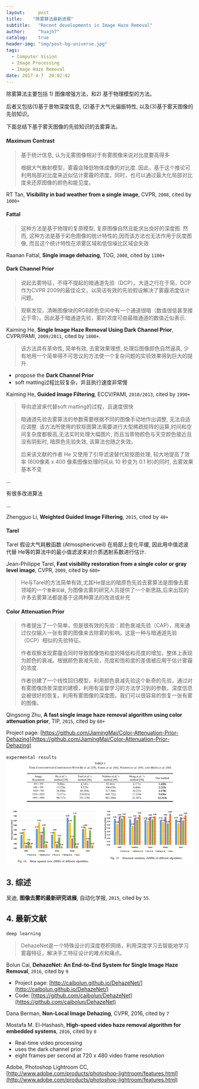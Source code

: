 ```yaml
---
layout:     post
title:    "除雾算法最新进展"
subtitle:   "Recent developments in Image Haze Removal"
author:     "huajh7"
catalog:    true
header-img: "img/post-bg-universe.jpg"
tags:
  - Computer Vision
  - Image Processing
  - Image Haze Removal
date: 2017-4-7  20:02:02
--- 
```


除雾算法主要包括 1) 图像增强方法，和2) 基于物理模型的方法。

后者又包括(1)基于景物深度信息, (2)基于大气光偏振特性, 以及(3)基于雾天图像的先验知识。

下面总结下基于雾天图像的先验知识的去雾算法。

#### Maximum Contrast 
 
> 基于统计信息, 认为无雾图像相对于有雾图像来说对比度要高得多
> 
> 根据大气散射模型，雾霾会降低物体成像的对比度. 因此，基于这个推论可利用局部对比度来近似估计雾霾的浓度。同时，也可以通过最大化局部对比度来还原图像的颜色和能见度。

RT Tan, **Visibility in bad weather from a single image**, CVPR, `2008`, cited by `1000+`


#### Fattal

>这种方法是基于物理的复原模型, 复原图像自然且能求出良好的深度图. 然而, 这种方法是基于彩色图像的统计特性的,因而该方法也无法作用于灰度图像, 而且这个统计特性在浓雾区域和低信噪比区域会失效

Raanan Fattal, **Single image dehazing**, TOG, `2008`, cited by `1100+`


#### Dark Channel Prior

> 说起去雾特征，不得不提起的暗通道先验（DCP）。大道之行在于简，DCP作为CVPR 2009的最佳论文，以简洁有效的先验假设解决了雾霾浓度估计问题。

> 观察发现，清晰图像块的RGB颜色空间中有一个通道很暗（数值很低甚至接近于零）。因此基于暗通道先验，雾的浓度可由最暗通道的数值近似表示.

Kaiming He, **Single Image Haze Removal Using Dark Channel Prior**, CVPR/PAMI, `2009/2011`, cited by `1800+`.

> 该方法具有革命性, 简单有效, 去雾效果理想, 处理后图像颜色自然逼真, 少有地用一个简单得不可思议的方法使一个复杂问题的实验效果得到巨大的提升.

* propose the **Dark Channel Prior**
* soft matting过程比较复杂，并且执行速度非常慢

Kaiming He, **Guided Image Filtering**, ECCV/PAMI, `2010/2013`, cited by `1990+` 

> 导向滤波来代替soft matting的过程，且速度很快
> 
> 暗通道先验去雾算法的参数需要根据不同的图像手动地作出调整, 无法自适应调整.
> 该方法所使用的软抠图算法需要进行大型稀疏矩阵的运算,时间和空间复杂度都极高,无法实时处理大幅图片, 而且当景物颜色与天空颜色接近且没有阴影时, 暗原色先验失效, 该算法也随之失效。
> 
> 后来该文献的作者 He 又使用了引导滤波替代软抠图处理, 较大地提高了效率 (600像素 x 400 像素图像处理时间从 10 秒变为 0.1 秒)的同时, 去雾效果基本不变

...

有很多改进算法

...

Zhengguo Li, **Weighted Guided Image Filtering**, `2015`, cited by `40+`


#### Tarel

Tarel 假设大气耗散函数 (Atmosphericveil) 在局部上变化平缓, 因此用中值滤波代替 He等的算法中的最小值滤波来对介质透射系数进行估计.

Jean-Philippe Tarel, **Fast visibility restoration from a single color or gray level image**, CVPR, `2009`, cited by `600+`

> He与Tarel的方法简单有效,尤其He提出的暗原色先验去雾算法是图像去雾领域的一个`重要突破`, 为图像去雾的研究人员提供了一个新思路,后来出现的许多去雾算法都是基于这两种算法的改进或补充
> 

#### Color  Attenuation Prior 
> 
> 作者提出了一个简单，但是很有效的先验：颜色衰减先验（CAP），用来通过仅仅输入一张有雾的图像来去除雾的影响。这是一种与暗通道先验（DCP）相似的先验特征。
> 
> 作者观察发现雾霾会同时导致图像饱和度的降低和亮度的增加，整体上表现为颜色的衰减。根据颜色衰减先验，亮度和饱和度的差值被应用于估计雾霾的浓度.
> 
> 作者创建了一个线性回归模型，利用颜色衰减先验这个新奇的先验，通过对有雾图像场景深度的建模，利用有监督学习的方法学习到的参数，深度信息会被很好的恢复。利用有雾图像的深度图，我们可以很容易的恢复一张有雾的图像。
> 

Qingsong Zhu, **A fast single image haze removal algorithm using color attenuation prior**, TIP, `2015`, cited by `60+`

Project page: [https://github.com/JiamingMai/Color-Attenuation-Prior-Dehazing](https://github.com/JiamingMai/Color-Attenuation-Prior-Dehazing)

`expermental results`
![img](/img/posts/haze-removal/post-haze-removal-zhu2016.jpg)

## 3. 综述

吴迪, **图像去雾的最新研究进展**, 自动化学报, `2015`, cited by `55`.

## 4. 最新文献


`deep learning`
> DehazeNet是一个特殊设计的深度卷积网络，利用深度学习去智能地学习雾霾特征，解决手工特征设计的难点和痛点。
> 

Bolun Cai, **DehazeNet: An End-to-End System for Single Image Haze Removal**, `2016`, cited by `9`

* Project page: [http://caibolun.github.io/DehazeNet/](http://caibolun.github.io/DehazeNet/)
* Code: [https://github.com/caibolun/DehazeNet](https://github.com/caibolun/DehazeNet)

Dana Berman, **Non-Local Image Dehazing**, CVPR, 2016, cited by `7`

Mostafa M. El-Hashash, **High-speed video haze removal algorithm for embedded systems**, `2016`, cited by `0`

* Real-time video processing
* uses the dark channel prior 
* eight frames per second at 720 x 480 video frame resolution


Adobe, Photoshop Lightroom CC, [http://www.adobe.com/products/photoshop-lightroom/features.html](http://www.adobe.com/products/photoshop-lightroom/features.html)





